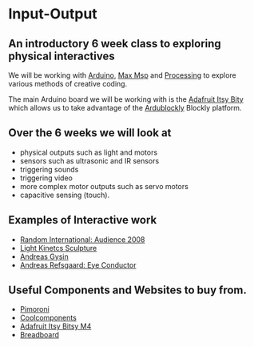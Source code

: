 # Input-Output
## An introductory 6 week class to exploring physical interactives

We will be working with [Arduino](https://www.arduino.cc/), [Max Msp](https://cycling74.com/) and [Processing](https://processing.org/) to explore various methods of creative coding. 

The main Arduino board we will be working with is the [Adafruit Itsy Bity](https://learn.adafruit.com/introducing-adafruit-itsybitsy-m4?view=all) which allows us to take advantage of the [Ardublockly](https://ardublockly.embeddedlog.com/demo/index.html) Blockly platform. 

## Over the 6 weeks we will look at 
- physical outputs such as light and motors
- sensors such as ultrasonic and IR sensors
- triggering sounds
- triggering video
- more complex motor outputs such as servo motors
- capacitive sensing (touch). 

## Examples of Interactive work 
- [Random International: Audience 2008](https://www.random-international.com/audience-2008)
- [Light Kinetcs Sculpture](https://www.creativeapplications.net/processing/light-kinetics-interactive-light-using-a-physics-simulator/)
- [Andreas Gysin](https://www.creativeapplications.net/js/novoline-7/)
- [Andreas Refsgaard: Eye Conductor](http://andreasrefsgaard.dk/project/eye-conductor/)


## Useful Components and Websites to buy from. 
- [Pimoroni](https://shop.pimoroni.com/)
- [Coolcomponents](https://coolcomponents.co.uk/)
- [Adafruit Itsy Bitsy M4](https://shop.pimoroni.com/products/adafruit-itsybitsy-m4-express-featuring-atsamd51)
- [Breadboard](https://shop.pimoroni.com/products/solderless-breadboard-400-point)

